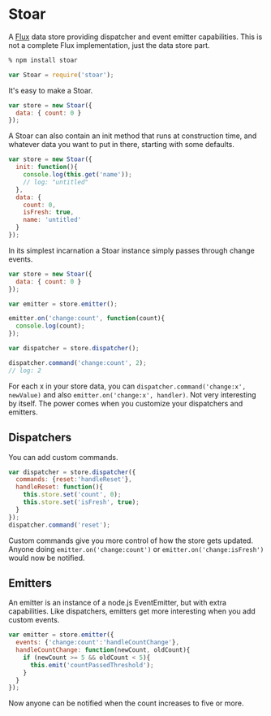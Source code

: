 # Stoar

A [Flux](http://facebook.github.io/react/docs/flux-overview.html) data store providing dispatcher and event emitter capabilities.
This is not a complete Flux implementation, just the data store part.

```sh
% npm install stoar
```

```js
var Stoar = require('stoar');
```

It's easy to make a Stoar.

```js
var store = new Stoar({
  data: { count: 0 }
});
```

A Stoar can also contain an init method that runs at construction time, and whatever data you want to put in there, starting with some defaults.

```js
var store = new Stoar({
  init: function(){
    console.log(this.get('name'));
    // log: "untitled"
  },
  data: {
    count: 0,
    isFresh: true,
    name: 'untitled'
  }
});
```

In its simplest incarnation a Stoar instance simply passes through change events.

```js
var store = new Stoar({
  data: { count: 0 }
});

var emitter = store.emitter();

emitter.on('change:count', function(count){
  console.log(count);
});

var dispatcher = store.dispatcher();

dispatcher.command('change:count', 2);
// log: 2
```

For each x in your store data, you can `dispatcher.command('change:x', newValue)` and also `emitter.on('change:x', handler)`.
Not very interesting by itself.
The power comes when you customize your dispatchers and emitters.

## Dispatchers

You can add custom commands.

```js
var dispatcher = store.dispatcher({
  commands: {reset:'handleReset'},
  handleReset: function(){
    this.store.set('count', 0);
    this.store.set('isFresh', true);
  }
});
dispatcher.command('reset');
```

Custom commands give you more control of how the store gets updated.
Anyone doing `emitter.on('change:count')` or `emitter.on('change:isFresh')` would now be notified.

## Emitters

An emitter is an instance of a node.js EventEmitter, but with extra capabilities.
Like dispatchers, emitters get more interesting when you add custom events.

```js
var emitter = store.emitter({
  events: {'change:count':'handleCountChange'},
  handleCountChange: function(newCount, oldCount){
    if (newCount >= 5 && oldCount < 5){
      this.emit('countPassedThreshold');
    }
  }
});
```

Now anyone can be notified when the count increases to five or more.
